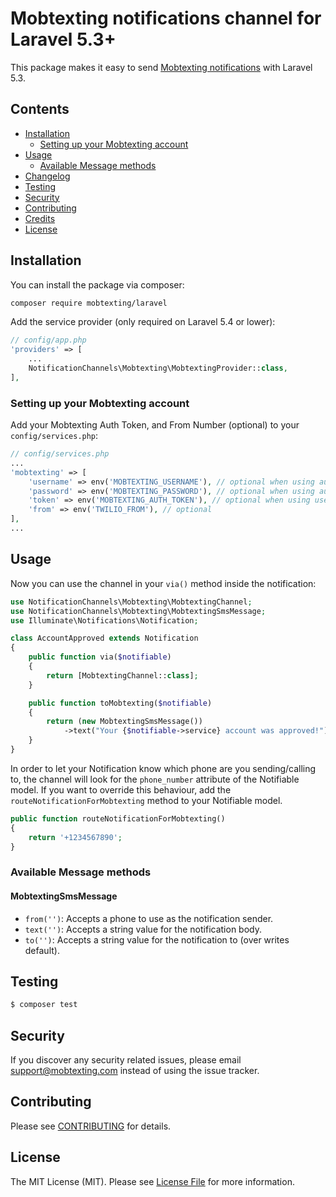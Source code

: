 # Mobtexting notifications channel for Laravel 5.3+

This package makes it easy to send [Mobtexting notifications](https://mobtexting.com) with Laravel 5.3.

## Contents

- [Installation](#installation)
	- [Setting up your Mobtexting account](#setting-up-your-account)
- [Usage](#usage)
	- [Available Message methods](#available-message-methods)
- [Changelog](#changelog)
- [Testing](#testing)
- [Security](#security)
- [Contributing](#contributing)
- [Credits](#credits)
- [License](#license)

## Installation

You can install the package via composer:

``` bash
composer require mobtexting/laravel
```

Add the service provider (only required on Laravel 5.4 or lower):

```php
// config/app.php
'providers' => [
    ...
    NotificationChannels\Mobtexting\MobtextingProvider::class,
],
```

### Setting up your Mobtexting account

Add your Mobtexting Auth Token, and From Number (optional) to your `config/services.php`:

```php
// config/services.php
...
'mobtexting' => [
    'username' => env('MOBTEXTING_USERNAME'), // optional when using auth token
    'password' => env('MOBTEXTING_PASSWORD'), // optional when using auth token
    'token' => env('MOBTEXTING_AUTH_TOKEN'), // optional when using username and password
    'from' => env('TWILIO_FROM'), // optional
],
...
```

## Usage

Now you can use the channel in your `via()` method inside the notification:

``` php
use NotificationChannels\Mobtexting\MobtextingChannel;
use NotificationChannels\Mobtexting\MobtextingSmsMessage;
use Illuminate\Notifications\Notification;

class AccountApproved extends Notification
{
    public function via($notifiable)
    {
        return [MobtextingChannel::class];
    }

    public function toMobtexting($notifiable)
    {
        return (new MobtextingSmsMessage())
            ->text("Your {$notifiable->service} account was approved!");
    }
}
```

In order to let your Notification know which phone are you sending/calling to, the channel will look for the `phone_number` attribute of the Notifiable model. If you want to override this behaviour, add the `routeNotificationForMobtexting` method to your Notifiable model.

```php
public function routeNotificationForMobtexting()
{
    return '+1234567890';
}
```

### Available Message methods

#### MobtextingSmsMessage

- `from('')`: Accepts a phone to use as the notification sender.
- `text('')`: Accepts a string value for the notification body.
- `to('')`: Accepts a string value for the notification to (over writes default).

## Testing

``` bash
$ composer test
```

## Security

If you discover any security related issues, please email support@mobtexting.com instead of using the issue tracker.

## Contributing

Please see [CONTRIBUTING](CONTRIBUTING.md) for details.

## License

The MIT License (MIT). Please see [License File](LICENSE.md) for more information.
